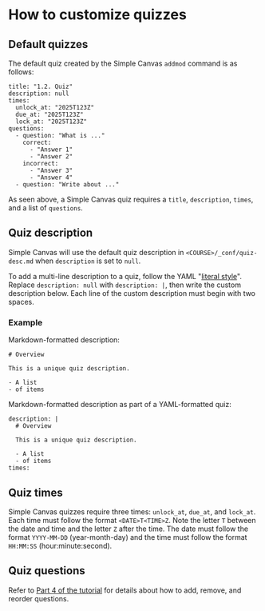 # How to customize quizzes

## Default quizzes

The default quiz created by the Simple Canvas `addmod` command is as follows:

```
title: "1.2. Quiz"
description: null
times:
  unlock_at: "2025T123Z"
  due_at: "2025T123Z"
  lock_at: "2025T123Z"
questions:
  - question: "What is ..."
    correct:
      - "Answer 1"
      - "Answer 2"
    incorrect:
      - "Answer 3"
      - "Answer 4"
  - question: "Write about ..."
```

As seen above, a Simple Canvas quiz requires a `title`, `description`, `times`, and a list of `questions`. 

## Quiz description

Simple Canvas will use the default quiz description in `<COURSE>/_conf/quiz-desc.md` when `description` is set to `null`.

To add a multi-line description to a quiz, follow the YAML "[literal style](https://yaml.org/spec/1.2.2/#812-literal-style)". Replace `description: null` with `description: |`, then write the custom description below. Each line of the custom description must begin with two spaces.

### Example

Markdown-formatted description:

```
# Overview

This is a unique quiz description.

- A list
- of items
```

Markdown-formatted description as part of a YAML-formatted quiz:

```
description: |
  # Overview

  This is a unique quiz description.

  - A list
  - of items
times:
```

## Quiz times

Simple Canvas quizzes require three times: `unlock_at`, `due_at`, and `lock_at`. Each time must follow the format `<DATE>T<TIME>Z`. Note the letter `T` between the date and time and the letter `Z` after the time. The date must follow the format `YYYY-MM-DD` (year-month-day) and the time must follow the format `HH:MM:SS` (hour:minute:second).

## Quiz questions

Refer to [Part 4 of the tutorial](tutorial-content.html#quizzes) for details about how to add, remove, and reorder questions.

